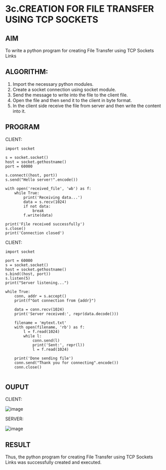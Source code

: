 # 3c.CREATION FOR FILE TRANSFER USING TCP SOCKETS
## AIM
To write a python program for creating File Transfer using TCP Sockets Links
## ALGORITHM:
1. Import the necessary python modules.
2. Create a socket connection using socket module.
3. Send the message to write into the file to the client file.
4. Open the file and then send it to the client in byte format.
5. In the client side receive the file from server and then write the content into it.
## PROGRAM

CLIENT:
```
import socket

s = socket.socket()
host = socket.gethostname()
port = 60000

s.connect((host, port))
s.send("Hello server!".encode())

with open('received_file', 'wb') as f:
    while True:
        print('Receiving data...')
        data = s.recv(1024)
        if not data:
            break
        f.write(data)

print('File received successfully')
s.close()
print('Connection closed')

```

CLIENT:
```
import socket

port = 60000
s = socket.socket()
host = socket.gethostname()
s.bind((host, port))
s.listen(5)
print("Server listening...")

while True:
    conn, addr = s.accept()
    print(f"Got connection from {addr}")
    
    data = conn.recv(1024)
    print('Server received:', repr(data.decode()))

    filename = 'mytext.txt'
    with open(filename, 'rb') as f:
        l = f.read(1024)
        while l:
            conn.send(l)
            print('Sent:', repr(l))
            l = f.read(1024)

    print('Done sending file')
    conn.send("Thank you for connecting".encode()) 
    conn.close()
    

```
## OUPUT

CLIENT:

![image](https://github.com/user-attachments/assets/74aa5f56-2d3b-4a81-96bf-ff4e138ce4ba)

SERVER:

![image](https://github.com/user-attachments/assets/7afa6601-9efc-4a5e-8584-023a0728ccf3)

## RESULT
Thus, the python program for creating File Transfer using TCP Sockets Links was 
successfully created and executed.
